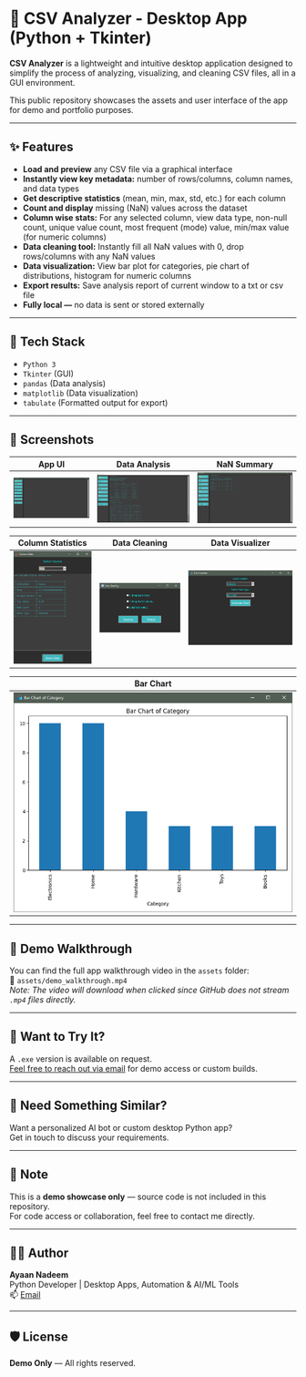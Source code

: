 # 🧠 CSV Analyzer - Desktop App (Python + Tkinter)

**CSV Analyzer** is a lightweight and intuitive desktop application designed to simplify the process of analyzing, visualizing, and cleaning CSV files, all in a GUI environment.

This public repository showcases the assets and user interface of the app for demo and portfolio purposes.

---

## ✨ Features

- **Load and preview** any CSV file via a graphical interface
- **Instantly view key metadata:** number of rows/columns, column names, and data types
- **Get descriptive statistics** (mean, min, max, std, etc.) for each column
- **Count and display** missing (NaN) values across the dataset
- **Column wise stats:** For any selected column, view data type, non-null count, unique value count, most frequent (mode) value, min/max value (for numeric columns)
- **Data cleaning tool:** Instantly fill all NaN values with 0, drop rows/columns with any NaN values
- **Data visualization:** View bar plot for categories, pie chart of distributions, histogram for numeric columns
- **Export results:** Save analysis report of current window to a txt or csv file
- **Fully local —** no data is sent or stored externally


---

## 🔧 Tech Stack

- `Python 3`
- `Tkinter` (GUI)
- `pandas` (Data analysis)
- `matplotlib` (Data visualization)
- `tabulate` (Formatted output for export)

---

## 📸 Screenshots

|              App UI               |            Data Analysis            |          NaN Summary           |
|:---------------------------------:|:-----------------------------------:|:------------------------------:|
| ![App UI](assets/screenshot1.PNG) | ![Analysis](assets/screenshot2.PNG) | ![NaN](assets/screenshot3.PNG) |

|          Column Statistics           |          Data Cleaning           |           Data Visualizer            |
|:------------------------------------:|:--------------------------------:|:------------------------------------:|
| ![col stats](assets/screenshot4.PNG) | ![clean](assets/screenshot5.PNG) | ![visualise](assets/screenshot6.PNG) |

|              Bar Chart               |
|:------------------------------------:|
| ![bar chart](assets/screenshot7.PNG) |
---

## 🎥 Demo Walkthrough
You can find the full app walkthrough video in the `assets` folder:  
📁 `assets/demo_walkthrough.mp4`  
*Note: The video will download when clicked since GitHub does not stream `.mp4` files directly.*

---
## 🧪 Want to Try It?

A `.exe` version is available on request.  
[Feel free to reach out via email](mailto:ayaannadeem1205@gmail.com) for demo access or custom builds.

---

## 🚀 Need Something Similar?

Want a personalized AI bot or custom desktop Python app?  
Get in touch to discuss your requirements.

---

## 📝 Note

This is a **demo showcase only** — source code is not included in this repository.  
For code access or collaboration, feel free to contact me directly.

---
## 🙋‍♂️ Author

**Ayaan Nadeem**  
Python Developer | Desktop Apps, Automation & AI/ML Tools  
 📫 [Email](mailto:ayaannadeem1205@gmail.com)

---
##  🛡️ License
**Demo Only** — All rights reserved.




